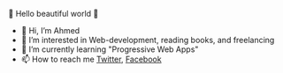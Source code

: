 🌸 Hello beautiful world 🌸

- 👋 Hi, I’m Ahmed
- 👀 I’m interested in Web-development, reading books, and freelancing
- 🌱 I’m currently learning "Progressive Web Apps"
- 📫 How to reach me [Twitter](https://twitter.com/AhmedKenani6), [Facebook](https://www.facebook.com/profile.php?id=100071221932923)
<!---
AhmedKenani/AhmedKenani is a ✨ special ✨ repository because its `README.md` (this file) appears on your GitHub profile.
You can click the Preview link to take a look at your changes.
--->
